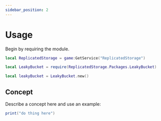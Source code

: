 ```yaml
---
sidebar_position: 2
---
```


# Usage

Begin by requiring the module.

```lua
local ReplicatedStorage = game:GetService("ReplicatedStorage")

local LeakyBucket = require(ReplicatedStorage.Packages.LeakyBucket)
```

```lua
local leakyBucket = LeakyBucket.new()
```

## Concept

Describe a concept here and use an example:

```lua
print("do thing here")
```
